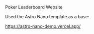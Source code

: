 Poker Leaderboard Website

Used the Astro Nano template as a base:

https://astro-nano-demo.vercel.app/